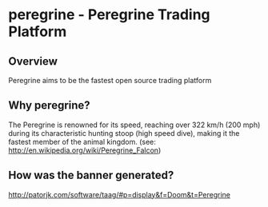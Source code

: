 # peregrine - Peregrine Trading Platform

## Overview

Peregrine aims to be the fastest open source trading platform 

## Why peregrine?

The Peregrine is renowned for its speed, reaching over 322 km/h (200 mph) during its characteristic hunting stoop (high speed dive), making it the fastest member of the animal kingdom. 
(see: http://en.wikipedia.org/wiki/Peregrine_Falcon)

## How was the banner generated?

http://patorjk.com/software/taag/#p=display&f=Doom&t=Peregrine


